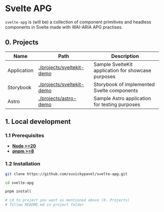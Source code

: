 # Svelte APG

`svelte-apg` is (will be) a collection of component primitives and headless components in Svelte made with WAI-ARIA APG practises.

## 0. Projects

| Name        | Path                                                   | Description                                        |
| ----------- | ------------------------------------------------------ | -------------------------------------------------- |
| Application | [./projects/sveltekit-demo](./projects/sveltekit-demo) | Sample SvelteKit application for showcase purposes |
| Storybook   | [./projects/sveltekit-demo](./projects/sveltekit-demo) | Storybook of implemented Svelte components         |
| Astro       | [./projects/astro-demo](./projects/astro-demo)         | Sample Astro application for testing purposes      |

## 1. Local development

### 1.1 Prerequisites

- [**Node >=20**](https://nodejs.org/en)
- [**pnpm >=8**](https://pnpm.io)

### 1.2 Installation

```sh
git clone https://github.com/susickypavel/svelte-apg.git

cd svelte-apg

pnpm install

# cd to project you want as mentioned above (0. Projects)
# follow README.md in project folder
```
